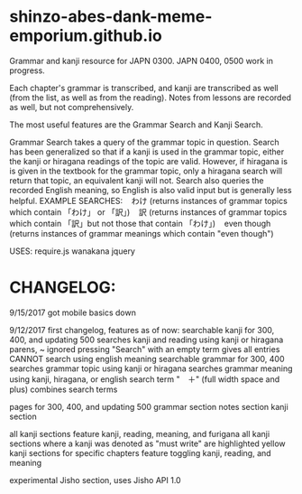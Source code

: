 # shinzo-abes-dank-meme-emporium.github.io

Grammar and kanji resource for JAPN 0300.  JAPN 0400, 0500 work in progress.

Each chapter's grammar is transcribed, and kanji are transcribed as well (from the list, as well as from the reading).  Notes from lessons are recorded as well, but not comprehensively.

The most useful features are the Grammar Search and Kanji Search.  

  Grammar Search takes a query of the grammar topic in question.  Search has been generalized so that if a kanji is used in the grammar topic, either the kanji or hiragana readings of the topic are valid.  However, if hiragana is is given in the textbook for the grammar topic, only a hiragana search will return that topic, an equivalent kanji will not.  Search also queries the recorded English meaning, so English is also valid input but is generally less helpful.
    EXAMPLE SEARCHES:
    わけ (returns instances of grammar topics which contain 「わけ」 or 「訳」)
    訳 (returns instances of grammar topics which contain 「訳」but not those that contain 「わけ」)
    even though (returns instances of grammar meanings which contain "even though")
    

USES:
require.js
wanakana
jquery

# CHANGELOG:

9/15/2017
  got mobile basics down

9/12/2017 first changelog, features as of now:
  searchable kanji for 300, 400, and updating 500
    searches kanji and reading using kanji or hiragana
    parens, ~ ignored
    pressing "Search" with an empty term gives all entries
    CANNOT search using english meaning
  searchable grammar for 300, 400
    searches grammar topic using kanji or hiragana
    searches grammar meaning using kanji, hiragana, or english
    search term "　＋" (full width space and plus) combines search terms
    
    
  pages for 300, 400, and updating 500
    grammar section
    notes section
    kanji section
    
  all kanji sections feature kanji, reading, meaning, and furigana
    all kanji sections where a kanji was denoted as "must write" are highlighted yellow
    kanji sections for specific chapters feature toggling kanji, reading, and meaning
    
  experimental Jisho section, uses Jisho API 1.0
